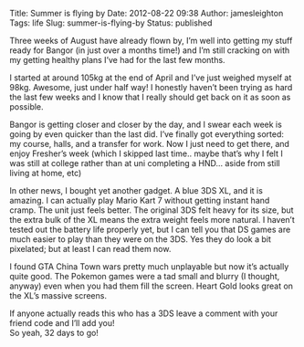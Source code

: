 Title: Summer is flying by
Date: 2012-08-22 09:38
Author: jamesleighton
Tags: life
Slug: summer-is-flying-by
Status: published

Three weeks of August have already flown by, I’m well into getting my stuff ready for Bangor (in just over a months time!) and I’m still cracking on with my getting healthy plans I’ve had for the last few months.

I started at around 105kg at the end of April and I’ve just weighed myself at 98kg. Awesome, just under half way! I honestly haven’t been trying as hard the last few weeks and I know that I really should get back on it as soon as possible.

Bangor is getting closer and closer by the day, and I swear each week is going by even quicker than the last did. I’ve finally got everything sorted: my course, halls, and a transfer for work. Now I just need to get there, and enjoy Fresher’s week (which I skipped last time.. maybe that’s why I felt I was still at college rather than at uni completing a HND… aside from still living at home, etc)

In other news, I bought yet another gadget. A blue 3DS XL, and it is amazing. I can actually play Mario Kart 7 without getting instant hand cramp. The unit just feels better. The original 3DS felt heavy for its size, but the extra bulk of the XL means the extra weight feels more natural. I haven’t tested out the battery life properly yet, but I can tell you that DS games are much easier to play than they were on the 3DS. Yes they do look a bit pixelated; but at least I can read them now.

I found GTA China Town wars pretty much unplayable but now it’s actually quite good. The Pokemon games were a tad small and blurry (I thought, anyway) even when you had them fill the screen. Heart Gold looks great on the XL’s massive screens.

If anyone actually reads this who has a 3DS leave a comment with your friend code and I’ll add you!  
So yeah, 32 days to go!
